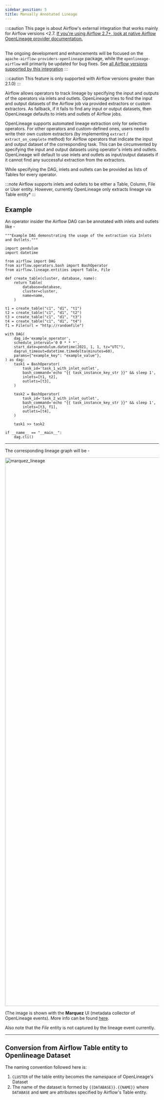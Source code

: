```yaml
---
sidebar_position: 5
title: Manually Annotated Lineage
---
```


:::caution
This page is about Airflow's external integration that works mainly for Airflow versions \<2.7. 
[If you're using Airflow 2.7+, look at native Airflow OpenLineage provider documentation.](https://airflow.apache.org/docs/apache-airflow-providers-openlineage/stable/index.html)  <br /><br /> 

The ongoing development and enhancements will be focused on the `apache-airflow-providers-openlineage` package, 
while the `openlineage-airflow` will primarily be updated for bug fixes. See [all Airflow versions supported by this integration](older.md#supported-airflow-versions)
:::

:::caution
This feature is only supported with Airflow versions greater than 2.1.0)
:::

Airflow allows operators to track lineage by specifying the input and outputs of the operators via inlets and outlets. OpenLineage tries to find the input and output datasets of the Airflow job via provided extractors or custom extractors. As fallback, if it fails to find any input or output datasets, then OpenLineage defaults to inlets and outlets of Airflow jobs. 


OpenLineage supports automated lineage extraction only for selective operators. For other operators and custom-defined ones, users need to write their own custom extractors (by implementing `extract` / `extract_on_complete` method) for Airflow operators that indicate the input and output dataset of the corresponding task. 
This can be circumvented by specifying the input and output datasets using operator's inlets and outlets. OpenLineage will default to use inlets and outlets as input/output datasets if it cannot find any successful extraction from the extractors. 

While specifying the DAG, inlets and outlets can be provided as lists of Tables for every operator. 

:::note
Airflow supports inlets and outlets to be either a Table, Column, File or User entity. However, currently OpenLineage only extracts lineage via Table entity*
:::

## Example

An operator insider the Airflow DAG can be annotated with inlets and outlets like - 

```
"""Example DAG demonstrating the usage of the extraction via Inlets and Outlets."""

import pendulum
import datetime

from airflow import DAG
from airflow.operators.bash import BashOperator
from airflow.lineage.entities import Table, File

def create_table(cluster, database, name):
    return Table(
        database=database,
        cluster=cluster,
        name=name,
    )

t1 = create_table("c1", "d1", "t1")
t2 = create_table("c1", "d1", "t2")
t3 = create_table("c1", "d1", "t3")
t4 = create_table("c1", "d1", "t4")
f1 = File(url = "http://randomfile")

with DAG(
    dag_id='example_operator',
    schedule_interval='0 0 * * *',
    start_date=pendulum.datetime(2021, 1, 1, tz="UTC"),
    dagrun_timeout=datetime.timedelta(minutes=60),
    params={"example_key": "example_value"},
) as dag:
    task1 = BashOperator(
        task_id='task_1_with_inlet_outlet',
        bash_command='echo "{{ task_instance_key_str }}" && sleep 1',
        inlets=[t1, t2],
        outlets=[t3],
    )

    task2 = BashOperator(
        task_id='task_2_with_inlet_outlet',
        bash_command='echo "{{ task_instance_key_str }}" && sleep 1',
        inlets=[t3, f1],
        outlets=[t4],
    )

    task1 >> task2
    
if __name__ == "__main__":
    dag.cli()
```

---

The corresponding lineage graph will be - 


<img width="1792" alt="marquez_lineage" src="https://user-images.githubusercontent.com/32615205/181394536-ad6d516d-a894-4bac-9b57-353c1092492f.png" />

(The image is shown with the **Marquez** UI (metadata collector of OpenLineage events). More info can be found [here](https://marquezproject.github.io/marquez/).

Also note that the *File* entity is not captured by the lineage event currently. 

--- 

## Conversion from Airflow Table entity to Openlineage Dataset 

The naming convention followed here is: 
1. `CLUSTER` of the table entity becomes the namespace of OpenLineage's Dataset
2. The name of the dataset is formed by `{{DATABASE}}.{{NAME}}` where `DATABASE` and `NAME` are attributes specified by Airflow's Table entity. 
